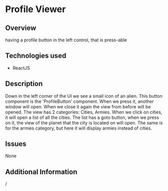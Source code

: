 # Profile Viewer

## Overview
having a profile button in the left control, that is press-able

## Technologies used
- ReactJS


## Description
Down in the left corner of the UI we see a small icon of an alien.
This button component is the 'ProfileButton' component.
When we press it, another window will open. When we close it again the view from before will be opened.
The view has 2 categories: Cities, Armies. When we click on cities, it will open a list of all the cities.
The list has a goto button, when we press on it, the view of the planet that the city is located on will open.
The same is for the armies category, but here it will display armies instead of cities.
## Issues
None

## Additional Information
/
